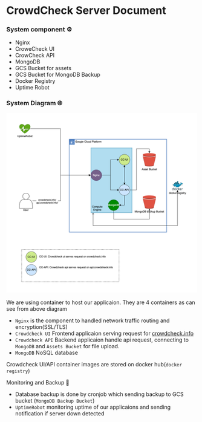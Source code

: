 # CrowdCheck Server Document

### System component ⚙️

- Nginx
- CroweCheck UI
- CrowCheck API
- MongoDB
- GCS Bucket for assets
- GCS Bucket for MongoDB Backup
- Docker Registry
- Uptime Robot

### System Diagram 🌐

![Untitled Diagram(2).png](diagram.png)

We are using container to host our applicaion. They are 4 containers as can see from above diagram

- `Nginx` is the component to handled network traffic routing and encryption(SSL/TLS)
- `Crowdcheck UI` Frontend applicaion serving request for [crowdcheck.info](http://crowdcheck.info)
- `Crowdcheck API` Backend applicaion handle api request, connecting to `MongoDB` and `Assets Bucket` for file upload.
- `MongoDB` NoSQL database

Crowdcheck UI/API container images are stored on docker hub(`docker registry`)

Monitoring and Backup 🏥

- Database backup is done by cronjob which sending backup to GCS bucket (`MongoDB Backup Bucket`)
- `UptimeRobot` monitoring uptime of our applicaions and sending notification if server down detected